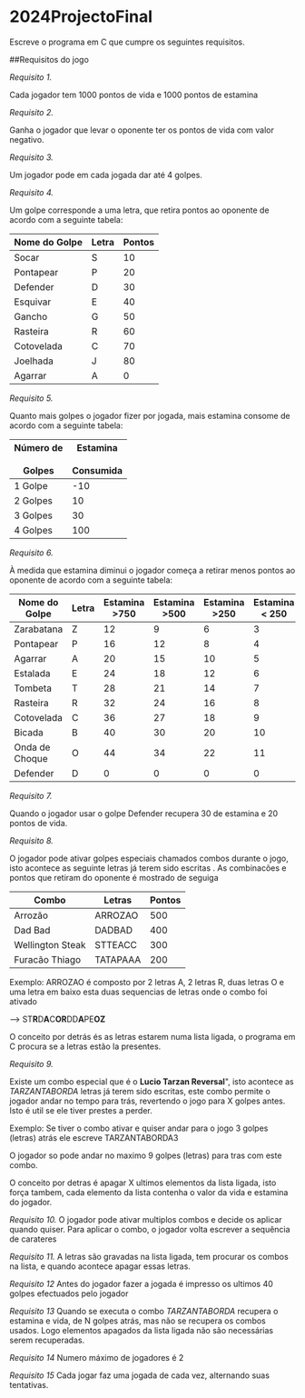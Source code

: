 # 2024ProjectoFinal

Escreve o programa em C que cumpre os seguintes requisitos.

##Requisitos do jogo

*Requisito 1.*

Cada jogador tem 1000 pontos de vida e 1000 pontos de estamina

*Requisito 2.* 

Ganha o jogador que levar o oponente ter os pontos de vida com valor negativo.

*Requisito 3.* 

Um jogador pode em cada jogada dar até 4 golpes. 

*Requisito 4.* 

Um golpe corresponde a uma letra, que retira pontos ao oponente de acordo com a seguinte tabela:

| **Nome do Golpe** | **Letra** | **Pontos** |
| --- | --- | --- |
| Socar | S   | 10  |
| Pontapear | P   | 20  |
| Defender | D   | 30  |
| Esquivar | E   | 40  |
| Gancho | G   | 50  |
| Rasteira | R   | 60  |
| Cotovelada | C   | 70  |
| Joelhada | J   | 80  |
| Agarrar | A   | 0   |

*Requisito 5.*

Quanto mais golpes o jogador fizer por jogada, mais estamina consome de acordo com a seguinte tabela:

| Número de<br><br>Golpes | Estamina<br><br>Consumida |
| --- | --- |
| 1 Golpe | \-10 |
| 2 Golpes | 10  |
| 3 Golpes | 30  |
| 4 Golpes | 100 |

*Requisito 6.*

À medida que estamina diminui o jogador começa a retirar menos pontos ao oponente de acordo com a seguinte tabela:

| **Nome do Golpe** | **Letra** | **Estamina >750** | **Estamina >500** | **Estamina >250** | **Estamina < 250** |
| --- | --- | --- | --- | --- | --- |
| Zarabatana | Z   | 12  | 9   | 6   | 3   |
| Pontapear | P   | 16  | 12  | 8   | 4   |
| Agarrar | A   | 20  | 15  | 10  | 5   |
| Estalada | E   | 24  | 18  | 12  | 6   |
| Tombeta | T   | 28  | 21  | 14  | 7   |
| Rasteira | R   | 32  | 24  | 16  | 8   |
| Cotovelada | C   | 36  | 27  | 18  | 9   |
| Bicada | B   | 40  | 30  | 20  | 10  |
| Onda de Choque | O   | 44  | 34  | 22  | 11  |
| Defender | D   | 0   | 0   | 0   | 0   |

*Requisito 7.* 

Quando o jogador usar o golpe Defender recupera 30 de estamina e 20 pontos de vida.



*Requisito 8.* 

O jogador pode ativar golpes especiais chamados combos durante o jogo, isto acontece as seguinte letras já terem sido escritas . As combinacões e pontos que retiram do oponente é mostrado de seguiga

| Combo | Letras | Pontos |
| --- | --- | --- |
| Arrozão | ARROZAO | 500 |
| Dad Bad | DADBAD | 400 |
| Wellington Steak | STTEACC | 300 |
| Furacão Thiago | TATAPAAA | 200 |

Exemplo:
ARROZAO é composto por 2 letras A, 2 letras R, duas letras O e uma letra em baixo esta duas sequencias de letras onde o combo foi ativado

--> ST**R**D**A**C**OR**DD**A**PE**OZ**

O conceito por detrás és as letras estarem numa lista ligada, o programa em C procura se a letras estão la presentes.


*Requisito 9.* 

Existe um combo especial que é o **Lucio Tarzan Reversal**", isto acontece as *TARZANTABORDA* letras já terem sido escritas, este combo permite o jogador andar no tempo para trás, revertendo o jogo para X golpes antes. Isto é util se ele tiver prestes a perder. 

Exemplo:
Se tiver o combo ativar e quiser andar para o jogo 3 golpes (letras) atrás ele escreve
TARZANTABORDA3

O jogador so pode andar no maximo 9 golpes (letras) para tras com este combo.

O conceito por detras é apagar X ultimos elementos da lista ligada, isto força tambem, cada elemento da lista contenha o valor da vida e estamina do jogador.


*Requisito 10.*
O jogador pode ativar multiplos combos e decide os aplicar quando quiser.
Para aplicar o combo, o jogador volta escrever a sequência de carateres


*Requisito 11.*
A letras são gravadas na lista ligada, tem procurar os combos na lista, e quando acontece apagar essas letras.


*Requisito 12*
Antes do jogador fazer a jogada é impresso os ultimos 40 golpes efectuados pelo jogador

*Requisito 13*
Quando se executa o combo *TARZANTABORDA* recupera o estamina e vida, de N golpes atrás, mas não se recupera os combos usados. 
Logo elementos apagados da lista ligada não são necessárias serem recuperadas.

*Requisito 14*
Numero máximo de jogadores é 2

*Requisito 15*
Cada jogar faz uma jogada de cada vez, alternando suas tentativas.
